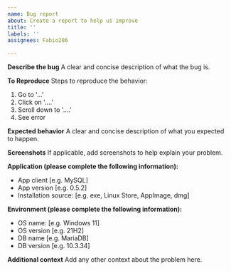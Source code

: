 ```yaml
---
name: Bug report
about: Create a report to help us improve
title: ''
labels: ''
assignees: Fabio286

---
```


**Describe the bug**
A clear and concise description of what the bug is.

**To Reproduce**
Steps to reproduce the behavior:

1. Go to '...'
2. Click on '....'
3. Scroll down to '....'
4. See error

**Expected behavior**
A clear and concise description of what you expected to happen.

**Screenshots**
If applicable, add screenshots to help explain your problem.

**Application (please complete the following information):**

- App client [e.g. MySQL]
- App version [e.g. 0.5.2]
- Installation source: [e.g. exe, Linux Store, AppImage, dmg]

**Environment (please complete the following information):**

- OS name: [e.g. Windows 11]
- OS version [e.g. 21H2]
- DB name  [e.g. MariaDB]
- DB version [e.g. 10.3.34]

**Additional context**
Add any other context about the problem here.
